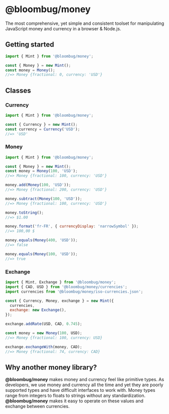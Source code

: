 # @bloombug/money

The most comprehensive, yet simple and consistent toolset for manipulating JavaScript money and currency in a browser & Node.js.

## Getting started

```js
import { Mint } from '@bloombug/money';

const { Money } = new Mint();
const money = Money();
//=> Money {fractional: 0, currency: 'USD'}
```

## Classes

### Currency

```js
import { Mint } from '@bloombug/money';

const { Currency } = new Mint();
const currency = Currency('USD');
//=> 'USD'
```

### Money

```js
import { Mint } from '@bloombug/money';

const { Money } = new Mint();
const money = Money(100, 'USD');
//=> Money {fractional: 100, currency: 'USD'}

money.add(Money(100, 'USD'));
//=> Money {fractional: 200, currency: 'USD'}

money.subtract(Money(100, 'USD'));
//=> Money {fractional: 100, currency: 'USD'}

money.toString();
//=> $1.00

money.format('fr-FR', { currencyDisplay: 'narrowSymbol' });
//=> 100,00 $

money.equals(Money(400, 'USD'));
//=> false

money.equals(Money(100, 'USD'));
//=> true
```

### Exchange

```js
import { Mint, Exchange } from '@bloombug/money';
import { CAD, USD } from '@bloombug/money/currencies';
import currencies from '@bloombug/money/iso-currencies.json';

const { Currency, Money, exchange } = new Mint({
  currencies,
  exchange: new Exchange(),
});

exchange.addRate(USD, CAD, 0.745);

const money = new Money(100, USD);
//=> Money {fractional: 100, currency: USD}

exchange.exchangeWith(money, CAD);
//=> Money {fractional: 74, currency: CAD}
```

## Why another money library?

**@bloombug/money** makes money and currency feel like primitive types. As developers, we use money and currency all the time and yet they are poorly supported types and have difficult interfaces to work with. Money types range from integers to floats to strings without any standardization. **@bloombug/money** makes it easy to operate on these values and exchange between currencies.
